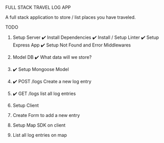 FULL STACK TRAVEL LOG APP

A full stack application to store / list places you have traveled.

TODO
1. Setup Server
    ✔️ Install Dependencies 
    ✔️ Install / Setup Linter
    ✔️ Setup Express App
    ✔️ Setup Not Found and Error Middlewares

2. Model DB
    ✔️ What data will we store?

3. ✔️ Setup Mongoose Model

4. ✔️  POST /logs
    Create a new log entry

5. ✔️  GET /logs
    list all log entries

6. Setup Client

7. Create Form to add a new entry

8. Setup Map SDK on client

9. List all log entries on map